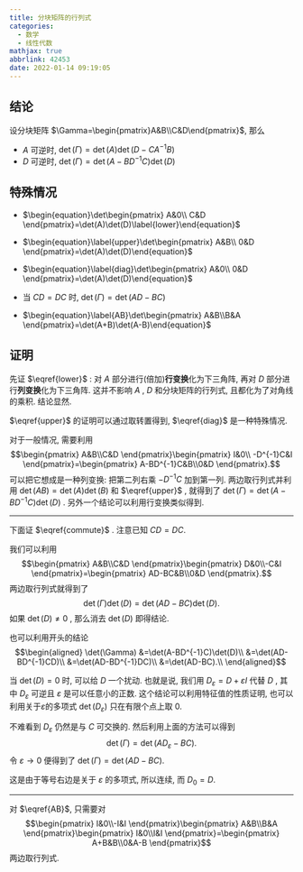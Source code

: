 ```yaml
---
title: 分块矩阵的行列式
categories:
  - 数学
  - 线性代数
mathjax: true
abbrlink: 42453
date: 2022-01-14 09:19:05
---
```


## 结论

设分块矩阵 $\Gamma=\begin{pmatrix}A&B\\C&D\end{pmatrix}$, 那么

- $A$ 可逆时, $\det(\Gamma)=\det(A)\det(D-CA^{-1}B)$
- $D$ 可逆时, $\det(\Gamma)=\det(A-BD^{-1}C)\det(D)$
  
<!--more-->

## 特殊情况

- $\begin{equation}\det\begin{pmatrix}
    A&0\\ C&D
\end{pmatrix}=\det(A)\det(D)\label{lower}\end{equation}$


- $\begin{equation}\label{upper}\det\begin{pmatrix}
    A&B\\ 0&D
\end{pmatrix}=\det(A)\det(D)\end{equation}$

- $\begin{equation}\label{diag}\det\begin{pmatrix}
    A&0\\ 0&D
\end{pmatrix}=\det(A)\det(D)\end{equation}$

- $\begin{equation}\label{commute}\text{当 $CD=DC$ 时, }\det(\Gamma)=\det(AD-BC)\end{equation}$

- $\begin{equation}\label{AB}\det\begin{pmatrix}
  A&B\\B&A  
\end{pmatrix}=\det(A+B)\det(A-B)\end{equation}$

## 证明

先证 $\eqref{lower}$ : 对 $A$ 部分进行(倍加)**行变换**化为下三角阵, 再对 $D$ 部分进行**列变换**化为下三角阵. 这并不影响 $A$ , $D$ 和分块矩阵的行列式, 且都化为了对角线的乘积. 结论显然.

$\eqref{upper}$ 的证明可以通过取转置得到, $\eqref{diag}$ 是一种特殊情况.

对于一般情况, 需要利用
$$\begin{pmatrix}
    A&B\\C&D
\end{pmatrix}\begin{pmatrix}
    I&0\\ -D^{-1}C&I
\end{pmatrix}=\begin{pmatrix}
    A-BD^{-1}C&B\\0&D
\end{pmatrix}.$$
可以把它想成是一种列变换: 把第二列右乘 $-D^{-1}C$ 加到第一列.
两边取行列式并利用 $\det(AB)=\det(A)\det(B)$ 和 $\eqref{upper}$ , 就得到了 $\det(\Gamma)=\det(A-BD^{-1}C)\det(D)$ . 另外一个结论可以利用行变换类似得到.

---

下面证 $\eqref{commute}$ . 注意已知 $CD=DC$.

我们可以利用
$$\begin{pmatrix}
    A&B\\C&D
\end{pmatrix}\begin{pmatrix}
    D&0\\-C&I
\end{pmatrix}=\begin{pmatrix}
    AD-BC&B\\0&D
\end{pmatrix}.$$
两边取行列式就得到了
$$\det(\Gamma)\det(D)=\det(AD-BC)\det(D).$$
如果 $\det(D)\ne0$ , 那么消去 $\det(D)$ 即得结论.

也可以利用开头的结论$$\begin{aligned}
    \det(\Gamma)
    &=\det(A-BD^{-1}C)\det(D)\\
    &=\det(AD-BD^{-1}CD)\\
    &=\det(AD-BD^{-1}DC)\\
    &=\det(AD-BC).\\
\end{aligned}$$

当 $\det(D)=0$ 时, 可以给 $D$ 一个扰动. 也就是说, 我们用 $D_\varepsilon=D+\varepsilon I$ 代替 $D$ , 其中 $D_\varepsilon$ 可逆且 $\varepsilon$ 是可以任意小的正数. 这个结论可以利用特征值的性质证明, 也可以利用关于$\varepsilon$的多项式 $\det(D_\varepsilon)$ 只在有限个点上取 $0$.

不难看到 $D_\varepsilon$ 仍然是与 $C$ 可交换的. 然后利用上面的方法可以得到$$\det(\Gamma)=\det(AD_\varepsilon-BC).$$
令 $\varepsilon\to0$ 便得到了 $\det(\Gamma)=\det(AD-BC).$

这是由于等号右边是关于 $\varepsilon$ 的多项式, 所以连续, 而 $D_0=D$.

---

对 $\eqref{AB}$, 只需要对$$\begin{pmatrix}
    I&0\\-I&I
\end{pmatrix}\begin{pmatrix}
    A&B\\B&A
\end{pmatrix}\begin{pmatrix}
    I&0\\I&I
\end{pmatrix}=\begin{pmatrix}
    A+B&B\\0&A-B
\end{pmatrix}$$两边取行列式.